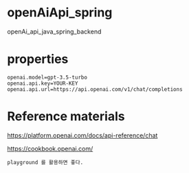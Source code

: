 # openAiApi_spring
openAi_api_java_spring_backend

# properties
    openai.model=gpt-3.5-turbo
    openai.api.key=YOUR-KEY
    openai.api.url=https://api.openai.com/v1/chat/completions

# Reference materials
<https://platform.openai.com/docs/api-reference/chat>
    
<https://cookbook.openai.com/>

    playground 를 활용하면 좋다.
